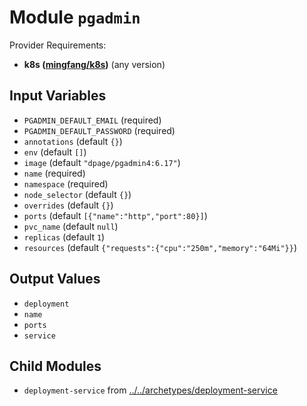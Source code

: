 
# Module `pgadmin`

Provider Requirements:
* **k8s ([mingfang/k8s](https://registry.terraform.io/providers/mingfang/k8s/latest))** (any version)

## Input Variables
* `PGADMIN_DEFAULT_EMAIL` (required)
* `PGADMIN_DEFAULT_PASSWORD` (required)
* `annotations` (default `{}`)
* `env` (default `[]`)
* `image` (default `"dpage/pgadmin4:6.17"`)
* `name` (required)
* `namespace` (required)
* `node_selector` (default `{}`)
* `overrides` (default `{}`)
* `ports` (default `[{"name":"http","port":80}]`)
* `pvc_name` (default `null`)
* `replicas` (default `1`)
* `resources` (default `{"requests":{"cpu":"250m","memory":"64Mi"}}`)

## Output Values
* `deployment`
* `name`
* `ports`
* `service`

## Child Modules
* `deployment-service` from [../../archetypes/deployment-service](../../archetypes/deployment-service)

